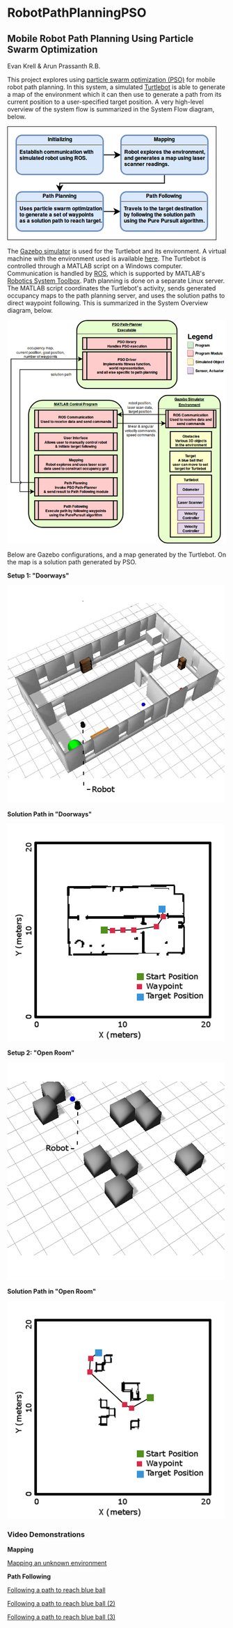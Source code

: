 
# RobotPathPlanningPSO

## Mobile Robot Path Planning Using Particle Swarm Optimization

Evan Krell & Arun Prassanth R.B.

This project explores using [particle swarm optimization (PSO)](https://en.wikipedia.org/wiki/Particle_swarm_optimization) for mobile robot path planning. 
In this system, a simulated [Turtlebot](http://www.turtlebot.com/) is able to generate a map of the environment which it
can then use to generate a path from its current position to a user-specified target position. A very high-level overview of the system flow is summarized in the 
System Flow diagram, below. 

![alt text][system_flow]

[system_flow]: doc/img/system_flow.png "System Flow"

The [Gazebo simulator](http://gazebosim.org/) is used for the Turtlebot and its environment. 
A virtual machine with the environment used is available [here](https://www.mathworks.com/supportfiles/robotics/ros/virtual_machines/v3/installation_instructions.htm).
The Turtlebot is controlled through a MATLAB script on a Windows computer. Communication is handled by [ROS](http://www.ros.org/), 
which is supported by MATLAB's [Robotics System Toolbox](https://www.mathworks.com/products/robotics.html). 
Path planning is done on a separate Linux server. The MATLAB script coordinates the Turtlebot's activity, sends generated occupancy maps to the path planning server, 
and uses the solution paths to direct waypoint following. This is summarized in the System Overview diagram, below. 

![alt text][system_overview]

[system_overview]: doc/img/system_overview.png "System Overview"

Below are Gazebo configurations, and a map generated by the Turtlebot. On the map is a solution path generated by PSO. 

**Setup 1: "Doorways"**

![alt text][setup_1]

[Setup_1]: doc/img/Setup1.png "Setup 1"

**Solution Path in "Doorways"**

![alt text][setup_1_Run_1]

[Setup_1_Run_1]: doc/img/PSO_Setup1_Run1.png "Setup 1 Run 1"

**Setup 2: "Open Room"**

![alt text][setup_2]

[Setup_2]: doc/img/Setup2.png "Setup 2"

**Solution Path in "Open Room"**

![alt text][setup_2_Run_2]

[Setup_2_Run_2]: doc/img/PSO_Setup2_Run2.png "Setup 2 Run 2"

### Video Demonstrations

**Mapping**

[Mapping an unknown environment](https://my.mixtape.moe/gynyhc.webm)

**Path Following**

[Following a path to reach blue ball](https://webmshare.com/play/ZjvLy)

[Following a path to reach blue ball (2)](https://webmshare.com/play/Ddv8G)

[Following a path to reach blue ball (3)](https://webmshare.com/play/6jbKB)
